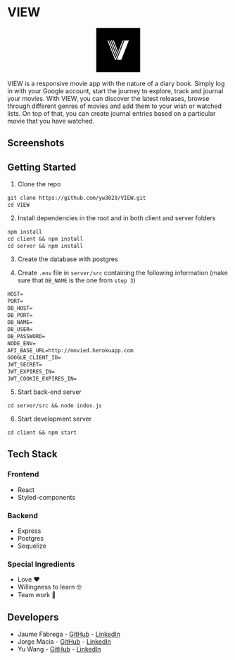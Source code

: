 # VIEW

<p align="center">
  <img width="100px" src="client/public/favicon.png" />
</p>

VIEW is a responsive movie app with the nature of a diary book. Simply log in with your Google account, start the journey to explore, track and journal your movies. With VIEW, you can discover the latest releases, browse through different genres of movies and add them to your wish or watched lists. On top of that, you can create journal entries based on a particular movie that you have watched. 

## Screenshots

## Getting Started
1. Clone the repo

```
git clone https://github.com/yw3028/VIEW.git
cd VIEW
```

2. Install dependencies in the root and in both client and server folders
```
npm install
cd client && npm install
cd server && npm install
```

3. Create the database with postgres

4. Create `.env` file in `server/src` containing the following information (make sure that `DB_NAME` is the one from `step 3`)
```
HOST=
PORT=
DB_HOST=
DB_PORT=
DB_NAME=
DB_USER=
DB_PASSWORD=
NODE_ENV=
API_BASE_URL=http://movied.herokuapp.com
GOOGLE_CLIENT_ID=
JWT_SECRET=
JWT_EXPIRES_IN=
JWT_COOKIE_EXPIRES_IN=
```

5. Start back-end server
```
cd server/src && node index.js
```

6. Start development server
```
cd client && npm start
```

## Tech Stack
### Frontend
* React 
* Styled-components


### Backend
* Express
* Postgres
* Sequelize

### Special Ingredients
* Love ❤️
* Willingness to learn 🤓
* Team work 🙌

## Developers
* Jaume Fàbrega - [GitHub](https://github.com/jaumefapa) - [LinkedIn](https://www.linkedin.com/in/jaume-fabrega/)
* Jorge Macia - [GitHub](https://github.com/jmaciaa) - [LinkedIn](https://www.linkedin.com/in/jmaciasalord/)
* Yu Wang - [GitHub](https://github.com/yw3028) - [LinkedIn](https://www.linkedin.com/in/wang-y/)


